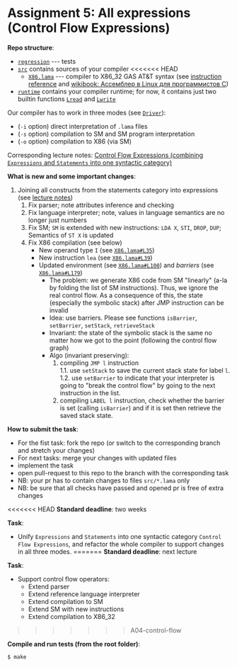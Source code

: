 # Assignment 5: All expressions (Control Flow Expressions)

**Repo structure**:
* [`regression`](regression/) --- tests
* [`src`](src/) contains sources of your compiler
<<<<<<< HEAD
  + [`X86.lama`](src/X86.lama) --- compiler to X86_32 GAS AT&T syntax (see [instruction reference](https://www.felixcloutier.com/x86/) and [wikibook: Ассемблер в Linux для программистов C](https://ru.wikibooks.org/wiki/%D0%90%D1%81%D1%81%D0%B5%D0%BC%D0%B1%D0%BB%D0%B5%D1%80_%D0%B2_Linux_%D0%B4%D0%BB%D1%8F_%D0%BF%D1%80%D0%BE%D0%B3%D1%80%D0%B0%D0%BC%D0%BC%D0%B8%D1%81%D1%82%D0%BE%D0%B2_C))
* [`runtime`](runtime/) contains your compiler runtime; for now, it contains just two builtin functions [`Lread`](runtime/runtime.c#L7) and [`Lwrite`](runtime/runtime.c#L3)

Our compiler has to work in three modes (see [`Driver`](src/Driver.lama)):
* (`-i` option) direct interpretation of `.lama` files
* (`-s` option) compilation to SM and SM program interpretation
* (`-o` option) compilation to X86 (via SM)

Corresponding lecture notes: [Control Flow Expressions (combining `Expressions` and `Statements` into one syntactic category)](https://github.com/danyaberezun/compilers-supplementary/tree/main/lectures/05.pdf)

**What is new and some important changes**:
1. Joining all constructs from the statements category into expressions (see [lecture notes](lectures/05.pdf))
   1. Fix parser; note attributes inference and checking
   1. Fix language interpreter; note, values in language semantics are no longer just numbers
   2. Fix SM; `SM` is extended with new instructions: `LDA X`, `STI`, `DROP`, `DUP`; Semantics of `ST X` is updated
   3. Fix X86 compilation (see below)
      + New operand type `I` (see [`X86.lama#L35`](src/X86.lama#L35))
      + New instruction `lea` (see [`X86.lama#L39`](src/X86.lama#L39))
      + Updated environment (see [`X86.lama#L100`](src/X86.lama#L100)) and *barriers* (see [`X86.lama#L179`](src/X86.lama#L179))
        - The problem: we generate X86 code from SM "linearly" (a-la by folding the list of SM instructions). Thus, we ignore the real control flow. As a consequence of this, the state (especially the symbolic stack) after JMP instruction can be invalid
        - Idea: use barriers. Please see functions `isBarrier`, `setBarrier`, `setStack`, `retrieveStack`
        - Invariant: the state of the symbolic stack is the same no matter how we got to the point (following the control flow graph)
        - Algo (invariant preserving):
          1. compiling `JMP l` instruction\
          1.1. use `setStack` to save the current stack state for label `l`.\
          1.2. use `setBarrier` to indicate that your interpreter is going to "break the control flow" by going to the next instruction in the list.
          2. compiling `LABEL l` instruction, check whether the barrier is set (calling `isBarrier`) and if it is set then retrieve the saved stack state.


**How to submit the task**:
* For the fist task: fork the repo (or switch to the corresponding branch and stretch your changes)
* For next tasks: merge your changes with updated files
* implement the task
* open pull-request to this repo to the branch with the corresponding task
* NB: your pr has to contain changes to files `src/*.lama` only
* NB: be sure that all checks have passed and opened pr is free of extra changes

<<<<<<< HEAD
**Standard deadline**: two weeks

**Task**:

* Unify `Expressions` and `Statements` into one syntactic category `Control Flow Expressions`, and refactor the whole compiler to support changes in all three modes.
=======
**Standard deadline**: next lecture

**Task**:

* Support control flow operators:
  + Extend parser
  + Extend reference language interpreter
  + Extend compilation to SM
  + Extend SM with new instructions
  + Extend compilation to X86_32
>>>>>>> A04-control-flow

**Compile and run tests (from the root folder)**:
```bash
$ make
```